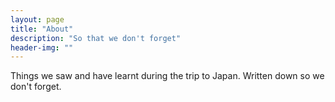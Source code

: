 ```yaml
---
layout: page
title: "About"
description: "So that we don't forget"
header-img: ""
---
```


Things we saw and have learnt during the trip to Japan. Written down so we don't forget.

